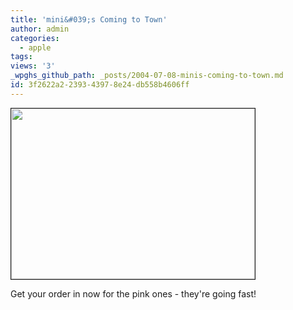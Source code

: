 ```yaml
---
title: 'mini&#039;s Coming to Town'
author: admin
categories:
  - apple
tags: 
views: '3'
_wpghs_github_path: _posts/2004-07-08-minis-coming-to-town.md
id: 3f2622a2-2393-4397-8e24-db558b4606ff
---
```

<p><img src="http://ccs.usask.ca/images/indexads/ipod-mini.jpg" width="390" height="273" border="1"></p>
<p>Get your order in now for the pink ones - they're going fast!</p>
